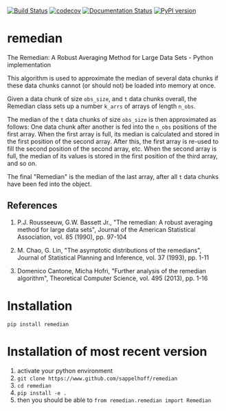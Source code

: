 [![Build Status](https://travis-ci.org/sappelhoff/remedian.svg?branch=master)](https://travis-ci.org/sappelhoff/remedian) [![codecov](https://codecov.io/gh/sappelhoff/remedian/branch/master/graph/badge.svg)](https://codecov.io/gh/sappelhoff/remedian) [![Documentation Status](https://readthedocs.org/projects/remedian/badge/?version=latest)](http://remedian.readthedocs.io/en/latest/?badge=latest) [![PyPI version](https://badge.fury.io/py/remedian.svg)](https://badge.fury.io/py/remedian)

# remedian
The  Remedian:  A  Robust  Averaging  Method  for  Large  Data  Sets - Python implementation

This algorithm is used to approximate the median of several data chunks if
these data chunks cannot (or should not) be loaded into memory at once.

Given a data chunk of size `obs_size`, and `t` data chunks overall, the
Remedian class sets up a number `k_arrs` of arrays of length `n_obs`.

The median of the `t` data chunks of size `obs_size` is then approximated
as follows: One data chunk after another is fed into the `n_obs` positions
of the first array. When the first array is full, its median is calculated
and stored in the first position of the second array. After this, the first
array is re-used to fill the second position of the second array, etc.
When the second array is full, the median of its values is stored in the
first position of the third array, and so on.

The final "Remedian" is the median of the last array, after all `t` data
chunks have been fed into the object.

References
----------
1.  P.J. Rousseeuw, G.W. Bassett Jr., "The remedian:
   A robust averaging method for large data sets", Journal
   of the American Statistical Association, vol. 85 (1990),
   pp. 97-104

2. M. Chao, G. Lin, "The asymptotic distributions of
  the remedians", Journal of Statistical Planning and
  Inference, vol. 37 (1993), pp. 1-11

3. Domenico Cantone, Micha Hofri, "Further analysis of
   the remedian algorithm", Theoretical Computer Science,
   vol. 495 (2013), pp. 1-16

# Installation

`pip install remedian`

# Installation of most recent version

1. activate your python environment
2. `git clone https://www.github.com/sappelhoff/remedian`
3. `cd remedian`
5. `pip install -e .`
6. then you should be able to `from remedian.remedian import Remedian`
